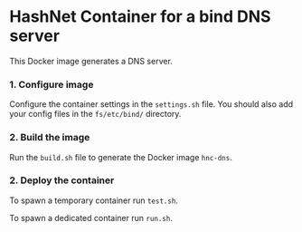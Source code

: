 # HashNet Container for a bind DNS server

This Docker image generates a DNS server.

### 1. Configure image

Configure the container settings in the `settings.sh` file.
You should also add your config files in the `fs/etc/bind/` directory.

### 2. Build the image

Run the `build.sh` file to generate the Docker image `hnc-dns`.

### 2. Deploy the container

To spawn a temporary container run `test.sh`.

To spawn a dedicated container run `run.sh`.

